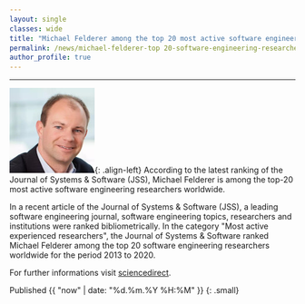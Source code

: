 ```yaml
---
layout: single
classes: wide
title: "Michael Felderer among the top 20 most active software engineering researchers"
permalink: /news/michael-felderer-top 20-software-engineering-researchers
author_profile: true
---
```


----
![image-left](/assets/images/news/michael_felderer.jpg){: .align-left} According to the latest ranking of the Journal of Systems & Software (JSS), Michael Felderer is among the top-20 most active software engineering researchers worldwide.

In a recent article of the Journal of Systems & Software (JSS), a leading software engineering journal, software engineering topics, researchers and institutions were ranked bibliometrically. In the category "Most active experienced researchers", the Journal of Systems & Software ranked Michael Felderer among the top 20 software engineering researchers worldwide for the period 2013 to 2020.

For further informations visit [sciencedirect](https://www.sciencedirect.com/science/article/pii/S0164121221001266).

Published {{ "now" | date: "%d.%m.%Y %H:%M" }}
{: .small}
